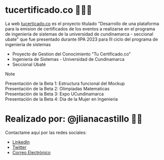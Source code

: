 # tucertificado.co 👩🏼‍🎓
La web [tucerticado.co](tucertificado.co) es el proyecto titulado "Desarrollo de una plataforma para la emision de certificados de los eventos a realizarse en el programa de ingenieria de sistemas de la universidad de cundinamarca - seccional ubate" que fue presentado durante IIPA 2023 para III ciclo del programa de ingenieria de sistemas
* Proyecto de Gestion del Conocimiento "Tu Certificado.co"
* Ingenieria de Sistemas - Universidad de Cundinamarca
* Seccional Ubaté
> [!NOTE]
> Presentación de la Beta 1: Estructura funcional del Mockup <br>
> Presentación de la Beta 2: Olimpiadas Matematicas <br>
> Presentación de la Beta 3: Expo UCundinamarca <br>
> Presentación de la Beta 4: Dia de la Mujer en Ingenieria
# Realizado por: @jlianacastillo 👩‍💻
Contactame aquí por las redes sociales: <br>
* [LinkedIn](https://www.linkedin.com/in/julianacastilloaraujo/)
* [Twitter](https://twitter.com/jlianacastillo)
* [Correo Electrónico](jcastilloa@ucundinamarca.edu.co)
